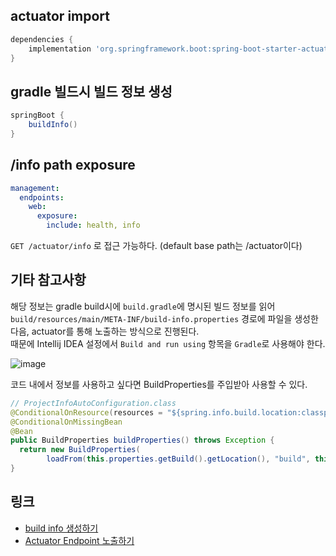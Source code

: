 ## actuator import

```groovy
dependencies {
    implementation 'org.springframework.boot:spring-boot-starter-actuator'
}
```

## gradle 빌드시 빌드 정보 생성
```groovy
springBoot {
    buildInfo()
}
```


## /info path exposure
```yml
management:
  endpoints:
    web:
      exposure:
        include: health, info
```
`GET /actuator/info` 로 접근 가능하다. (default base path는 /actuator이다)

## 기타 참고사항
해당 정보는 gradle build시에 `build.gradle`에 명시된 빌드 정보를 읽어 
`build/resources/main/META-INF/build-info.properties` 경로에 파일을 생성한 다음, actuator를 통해 노출하는 방식으로 진행된다.  
때문에 Intellij IDEA 설정에서 `Build and run using` 항목을 `Gradle`로 사용해야 한다.

![image](https://user-images.githubusercontent.com/28697758/218649728-7d1bba73-d3f0-408f-9eda-26d96f4cc927.png)

코드 내에서 정보를 사용하고 싶다면 BuildProperties를 주입받아 사용할 수 있다.
```java
// ProjectInfoAutoConfiguration.class
@ConditionalOnResource(resources = "${spring.info.build.location:classpath:META-INF/build-info.properties}")
@ConditionalOnMissingBean
@Bean
public BuildProperties buildProperties() throws Exception {
  return new BuildProperties(
		loadFrom(this.properties.getBuild().getLocation(), "build", this.properties.getBuild().getEncoding()));
}
```


## 링크
- [build info 생성하기](https://docs.spring.io/spring-boot/docs/current/reference/htmlsingle/#howto.build.generate-info)
- [Actuator Endpoint 노출하기](https://docs.spring.io/spring-boot/docs/current/reference/htmlsingle/#actuator.endpoints.exposing)
